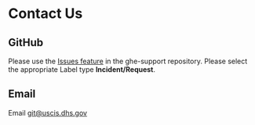 # Contact Us

## GitHub

Please use the [Issues feature](https://git.uscis.dhs.gov/USCIS/ghe-support/issues) in the ghe-support repository.
Please select the appropriate Label type **Incident/Request**.

## Email

Email git@uscis.dhs.gov

